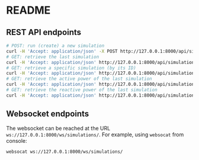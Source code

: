 # README


## REST API endpoints

```sh
# POST: run (create) a new simulation
curl -H 'Accept: application/json' -X POST http://127.0.0.1:8000/api/simulations/
# GET: retrieve the last simulation
curl -H 'Accept: application/json' http://127.0.0.1:8000/api/simulations/last
# GET: retrieve a specific simulation (by its ID)
curl -H 'Accept: application/json' http://127.0.0.1:8000/api/simulations/1
# GET: retrieve the active power of the last simulation
curl -H 'Accept: application/json' http://127.0.0.1:8000/api/simulations/last_active_power
# GET: retrieve the reactive power of the last simulation
curl -H 'Accept: application/json' http://127.0.0.1:8000/api/simulations/last_reactive_power
```

## Websocket endpoints

The websocket can be reached at the URL `ws://127.0.0.1:8000/ws/simulations/`. For example, using `websocat` from console:

```sh
websocat ws://127.0.0.1:8000/ws/simulations/
```
